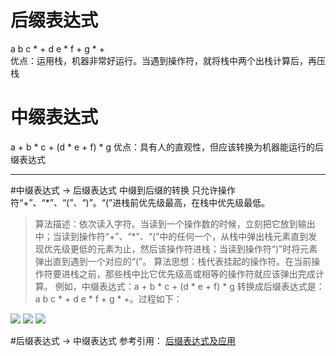 # 后缀表达式  
a b c * + d e * f + g * +  
优点：运用栈，机器非常好运行。当遇到操作符，就将栈中两个出栈计算后，再压栈
# 中缀表达式  
a + b * c + (d * e + f) * g 
优点：具有人的直观性，但应该转换为机器能运行的后缀表达式
*** 
#中缀表达式 -> 后缀表达式
中缀到后缀的转换
只允许操作符“+”、“*”、“(”、“)”。“(”进栈前优先级最高，在栈中优先级最低。 
> 算法描述：依次读入字符。当读到一个操作数的时候，立刻把它放到输出中；当读到操作符“+”、“*”、“(”中的任何一个，从栈中弹出栈元素直到发现优先级更低的元素为止，然后该操作符进栈；当读到操作符“)”时将元素弹出直到遇到一个对应的“(”。 
算法思想：栈代表挂起的操作符。在当前操作符要进栈之前，那些栈中比它优先级高或相等的操作符就应该弹出完成计算。 
例如，中缀表达式：a + b * c + (d * e + f) * g 
转换成后缀表达式是：a b c * + d e * f + g * +。过程如下： 

![](https://img-blog.csdn.net/20151126223357728)
![](https://img-blog.csdn.net/20151126223448309)
![](https://img-blog.csdn.net/20151126223519614)

#后缀表达式 -> 中缀表达式
参考引用：
[后缀表达式及应用](https://blog.csdn.net/u011141102/article/details/50004101)
